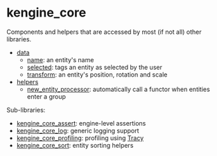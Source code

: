 # kengine_core

Components and helpers that are accessed by most (if not all) other libraries.

* [data](data/)
	* [name](data/name.md): an entity's name
	* [selected](data/selected.md): tags an entity as selected by the user
	* [transform](data/transform.md): an entity's position, rotation and scale
* [helpers](helpers/)
	* [new_entity_processor](helpers/new_entity_processor.md): automatically call a functor when entities enter a group

Sub-libraries:

* [kengine_core_assert](assert/): engine-level assertions
* [kengine_core_log](log/): generic logging support
* [kengine_core_profiling](kengine/core/profiling/): profiling using [Tracy](https://github.com/wolfpld/tracy)
* [kengine_core_sort](kengine/core/sort/): entity sorting helpers